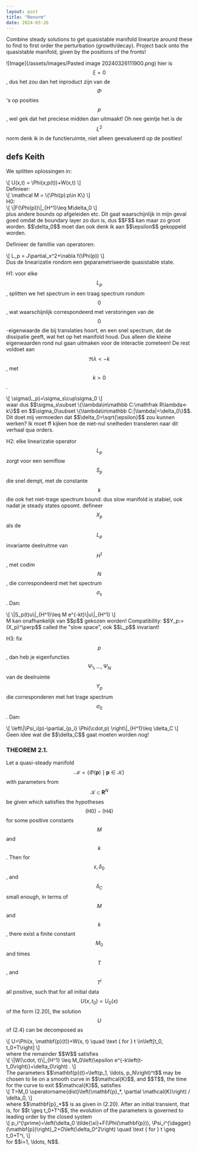 ```yaml
---
layout: post
title: "Renorm"
date: 2024-03-26
---
```

Combine steady solutions to get quasistable manifold
linearize around these to find to first order the perturbation (growth/decay). Project back onto the quasistable manifold, given by the positions of the fronts!

![Image](/assets/images/Pasted image 20240326111900.png)
hier is $$\xi=0$$, dus het zou dan het inproduct zijn van de $$\Phi$$'s op posities $$p$$, wel gek dat het preciese midden dan uitmaakt!
Oh nee geintje het is de $$L^2$$ norm denk ik in de functieruimte, niet alleen geevalueerd op de posities!


## defs Keith
We splitten oplossingen in:
<div>\[
U(x,t) = \Phi(x;p(t))+W(x,t)
\]</div>
Definieer:
<div>\[
\mathcal M = \{\Phi(p):p\in K\}
\]</div>
H0:
<div>\[
\|F(\Phi(p))\|_{H^1}\leq M\delta_0
\]</div>
plus andere bounds op afgeleiden etc. Dit gaat waarschijnlijk in mijn geval goed omdat de boundary layer zo dun is, dus $$F$$ kan maar zo groot worden. $$\delta_0$$ moet dan ook denk ik aan $$\epsilon$$ gekoppeld worden. 

Definieer de famillie van operatoren:
<div>\[
L_p = J\partial_x^2+\nabla f(\Phi(p))
\]</div>
Dus de linearizatie rondom een geparametriseerde quasistable state. 

H1: voor elke $$L_p$$, splitten we het spectrum in een traag spectrum rondom $$0$$, wat waarschijnlijk correspondeerd met verstoringen van de $$0$$-eigenwaarde die bij translaties hoort, en een snel spectrum, dat de dissipatie geeft, wat het op het manifold houd. Dus alleen die kleine eigenwaarden rond nul gaan uitmaken voor de interactie zometeen! De rest voldoet aan $$\mathfrak R \lambda<-k$$, met $$k>0$$. 
<div>\[
\sigma(L_p)=\sigma_s\cup\sigma_0
\]</div>
waar dus $$\sigma_s\subset \{\lambda\in\mathbb C:\mathfrak R\lambda<-k\}$$ en  $$\sigma_0\subset \{\lambda\in\mathbb C:|\lambda|<\delta_0\}$$. Dit doet mij vermoeden dat $$\delta_0=\sqrt{\epsilon}$$ zou kunnen werken? Ik moet ff kijken hoe de niet-nul snelheden transleren naar dit verhaal qua orders. 


H2: elke linearizatie operator $$L_p$$ zorgt voor een semiflow $$S_p$$ die snel dempt, met de constante $$k$$ die ook het niet-trage spectrum bound: dus slow manifold is stabiel, ook nadat je steady states opsomt. 
defineer $$X_p$$ als de $$L_p$$ invariante deelruitme van $$H^1$$, met codim $$N$$, die correspondeerd met het spectrum $$\sigma_s$$. Dan:
<div>\[
\|S_p(t)u\|_{H^1}\leq M e^{-kt}\|u\|_{H^1}
\]</div>
M kan onafhankelijk van $$p$$ gekozen worden!
Compatibility: $$Y_p:= (X_p)^\perp$$ called the "slow space", ook $$L_p$$ invariant!

H3: fix $$p$$, dan heb je eigenfuncties $$\Psi_1,\dots,\Psi_N$$ van de deelruimte $$Y_p$$ die corresponderen met het trage spectrum $$\sigma_0$$. Dan:
<div>\[
\left\|\Psi_i(p)-\partial_{p_i} \Phi(\cdot,p) \right\|_{H^1}\leq \delta_C
\]</div>
Geen idee wat die $$\delta_C$$ gaat moeten worden nog!

### THEOREM 2.1. 
Let a quasi-steady manifold $$\mathcal{M}=\{\Phi(\mathbf{p}) \mid \mathbf{p} \in \mathcal{K}\}$$ with parameters from $$\mathcal{K} \subset \mathbf{R}^N$$ be given which satisfies the hypotheses $$(\mathrm{H} 0)-(\mathrm{H} 4)$$ for some positive constants $$M$$ and $$k$$. Then for $$\epsilon, \delta_0$$, and $$\delta_C$$ small enough, in terms of $$M$$ and $$k$$, there exist a finite constant $$M_0$$ and times $$T$$, and $$T^i$$ all positive, such that for all initial data $$U\left(x, t_0\right)=U_0(x)$$ of the form (2.20), the solution $$U$$ of (2.4) can be decomposed as
<div>\[
U=\Phi(x, \mathbf{p}(t))+W(x, t) \quad \text { for } t \in\left[t_0, t_0+T\right]
\]</div>
where the remainder $$W$$ satisfies
<div>\[
\|W(\cdot, t)\|_{H^1} \leq M_0\left(\epsilon e^{-k\left(t-t_0\right)}+\delta_0\right) .
\]</div>
The parameters $$\mathbf{p}(t)=\left(p_1, \ldots, p_N\right)^t$$ may be chosen to lie on a smooth curve in $$\mathcal{K}$$, and $$T$$, the time for the curve to exit $$\mathcal{K}$$, satisfies
<div>\[
T>M_0 \operatorname{dist}\left(\mathbf{p}_*, \partial \mathcal{K}\right) / \delta_0,
\]</div>
where $$\mathbf{p}_*$$ is as given in (2.20). After an initial transient, that is, for $$t \geq t_0+T^i$$, the evolution of the parameters is governed to leading order by the closed system
<div>\[
p_i^{\prime}=\left(\delta_0 \tilde{\xi}+F(\Phi(\mathbf{p})), \Psi_i^{\dagger}(\mathbf{p})\right)_2+O\left(\delta_0^2\right) \quad \text { for } t \geq t_0+T^i,
\]</div>
for $$i=1, \ldots, N$$.


